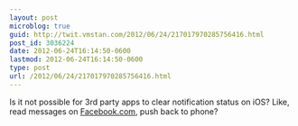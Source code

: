 ```yaml
---
layout: post
microblog: true
guid: http://twit.vmstan.com/2012/06/24/217017970285756416.html
post_id: 3036224
date: 2012-06-24T16:14:50-0600
lastmod: 2012-06-24T16:14:50-0600
type: post
url: /2012/06/24/217017970285756416.html
---
```

Is it not possible for 3rd party apps to clear notification status on iOS? Like, read messages on <a href="http://Facebook.com">Facebook.com</a>, push back to phone?
